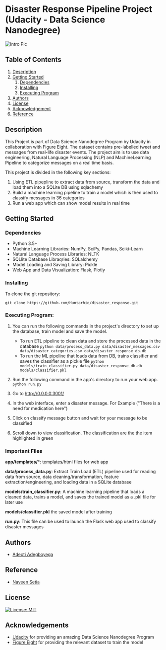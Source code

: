 # Disaster Response Pipeline Project (Udacity - Data Science Nanodegree)

![Intro Pic](screenshots/intro.png)


## Table of Contents
1. [Description](#description)
2. [Getting Started](#getting_started)
	1. [Dependencies](#dependencies)
	2. [Installing](#installation)
	3. [Executing Program](#execution)
3. [Authors](#authors)
4. [License](#license)
5. [Acknowledgement](#acknowledgement)
6. [Reference](#reference)


## Description<a name="descripton"></a>

This Project is part of Data Science Nanodegree Program by Udacity in collaboration with Figure Eight. The dataset contains pre-labelled tweet and messages from real-life disaster events. The project aim is to use data engineering, Natural Language Processing (NLP) and MachineLearning Pipeline to categorize messages on a real time basis.

This project is divided in the following key sections:

1. Using ETL pipepline to extract data from source, transform the data and load them into a SQLite DB using sqlachemy
2. Build a machine learning pipeline to train a model which is then used to classify messages in 36 categories
3. Run a web app which can show model results in real time


## Getting Started<a name="getting_started"></a>


### Dependencies<a name="dependencies"></a>
* Python 3.5+
* Machine Learning Libraries: NumPy, SciPy, Pandas, Sciki-Learn
* Natural Language Process Libraries: NLTK
* SQLlite Database Libraqries: SQLalchemy
* Model Loading and Saving Library: Pickle
* Web App and Data Visualization: Flask, Plotly


### Installing<a name="installation"></a>
To clone the git repository:
```
git clone https://github.com/Huntarhio/disaster_response.git
```

### Executing Program<a name="execution"></a>:
1. You can run the following commands in the project's directory to set up the database, train model and save the model.

    - To run ETL pipeline to clean data and store the processed data in the database
        `python data/process_data.py data/disaster_messages.csv data/disaster_categories.csv data/disaster_response_db.db`
    - To run the ML pipeline that loads data from DB, trains classifier and saves the classifier as a pickle file
        `python models/train_classifier.py data/disaster_response_db.db models/classifier.pkl`

2. Run the following command in the app's directory to run your web app.
    `python run.py`

3. Go to http://0.0.0.0:3001/

4. In the web interface, enter a disaster message. For Example ("There is a need for medication here")

5. Click on classify message button and wait for your message to be classified

6. Scroll down to view classification. The classification are the the item highlighted in green



### Important Files<a name="importantfiles"></a>
**app/templates/***: templates/html files for web app

**data/process_data.py**: Extract Train Load (ETL) pipeline used for reading data from source, data cleaning/transformation, feature extraction/engineering, and loading data in a SQLite database

**models/train_classifier.py**: A machine learning pipeline that loads a cleaned data, trains a model, and saves the trained model as a .pkl file for later use

**models/classifier.pkl** the saved model after training

**run.py**: This file can be used to launch the Flask web app used to classify disaster messages


## Authors<a name="authors"></a>

* [Adeoti Adegboyega](https://github.com/huntarhio)

## Reference<a name="reference"></a>

* [Naveen Setia](https://github.com/canaveensetia)


## License<a name="license"></a>
[![License: MIT](https://img.shields.io/badge/License-MIT-yellow.svg)](https://opensource.org/licenses/MIT)

<a name="acknowledgement"></a>
## Acknowledgements

* [Udacity](https://www.udacity.com/) for providing an amazing Data Science Nanodegree Program
* [Figure Eight](https://www.figure-eight.com/) for providing the relevant dataset to train the model

